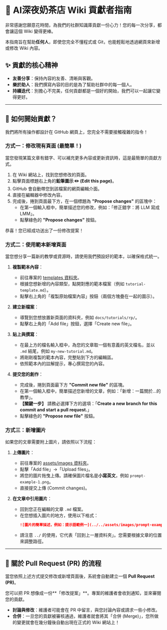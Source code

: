 # 💖 AI深夜奶茶店 Wiki 貢獻者指南

非常感謝您願意花時間，為我們的社群知識庫貢獻一份心力！您的每一次分享，都會讓這個 Wiki 變得更棒。

本指南旨在幫助**任何人**，即使您完全不懂程式或 Git，也能輕鬆地透過網頁來新增或修改 Wiki 內容。

## ✨ 貢獻的核心精神

* **友善分享**：保持內容的友善、清晰與客觀。
* **樂於助人**：我們撰寫內容的目的是為了幫助社群中的每一個人。
* **持續迭代**：別擔心不完美，任何貢獻都是一個好的開始，我們可以一起讓它變得更好。

---

## 🚀 如何開始貢獻？

我們將所有操作都設計在 GitHub 網頁上，您完全不需要接觸複雜的指令！

### 方式一：修改現有頁面 (最簡單！)

當您發現某篇文章有錯字、可以補充更多內容或更新資訊時，這是最簡單的貢獻方式。

1.  在 Wiki 網站上，找到您想修改的頁面。
2.  點擊頁面標題右上角的**鉛筆圖示 ✏️ (Edit this page)**。
3.  GitHub 會自動帶您到該檔案的網頁編輯介面。
4.  直接在編輯器中修改內容。
5.  完成後，捲到頁面最下方，在一個標題為 **"Propose changes"** 的區塊中：
    * 在第一個輸入框中，簡單描述您的修改，例如：「修正錯字：將 LLM 寫成 LMM」。
    * 點擊綠色的 **"Propose changes"** 按鈕。

恭喜！您已經成功送出了一份修改提案！

### 方式二：使用範本新增頁面

當您想分享一篇新的教學或資源時，請使用我們預設好的範本，以確保格式統一。

1.  **複製範本內容**：
    * 前往專案的 [templates 資料夾](https://github.com/Chocochocococo/ai-milktea-wiki/tree/main/docs/templates)。
    * 根據您想新增的內容類型，點開對應的範本檔案（例如 `tutorial-template.md`）。
    * 點擊右上角的「複製原始檔案內容」按鈕（兩個方塊疊在一起的圖示）。

2.  **建立新檔案**：
    * 導覽到您想放置新頁面的資料夾，例如 `docs/tutorials/rp/`。
    * 點擊右上角的「Add file」按鈕，選擇「Create new file」。

3.  **貼上與撰寫**：
    * 在最上方的檔名輸入框中，為您的文章取一個有意義的英文檔名，並以 `.md` 結尾，例如 `my-new-tutorial.md`。
    * 將剛剛複製的範本內容，完整貼到下方的編輯區。
    * 依照範本內的註解提示，專心撰寫您的內容。

4.  **提交您的創作**：
    * 完成後，捲到頁面最下方 **"Commit new file"** 的區塊。
    * 在第一個輸入框中，簡單描述您新增的文章，例如：「新增：一篇關於...的教學」。
    * **【關鍵一步】** 請務必選擇下方的選項：「**Create a new branch for this commit and start a pull request.**」
    * 點擊綠色的 **"Propose new file"** 按鈕。

### 方式三：新增圖片

如果您的文章需要附上圖片，請依照以下流程：

1.  **上傳圖片**：
    * 前往專案的 [assets/images 資料夾](https://github.com/Chocochocococo/ai-milktea-wiki/tree/main/docs/assets/images)。
    * 點擊「Add file」->「Upload files」。
    * 將您的圖片拖曳上傳。請確保圖片檔名是**小寫英文**，例如 `prompt-example-1.png`。
    * 直接提交上傳 (Commit changes)。

2.  **在文章中引用圖片**：
    * 回到您正在編輯的文章 `.md` 檔案。
    * 在您想插入圖片的地方，使用以下格式：
        ```markdown
        ![圖片的簡單描述，例如：提示語範例一](../../assets/images/prompt-example-1.png)
        ```
    * 請注意 `../` 的使用，它代表「回到上一層資料夾」。您需要根據文章的位置來調整路徑。

---

## 📝 關於 Pull Request (PR) 的流程

當您依照上述方式提交修改或新增頁面後，系統會自動建立一個 **Pull Request (PR)**。

您可以把 PR 想像成一份**「修改提案」**。專案的維護者會收到通知，並來審閱您的貢獻。

* **討論與修改**：維護者可能會在 PR 中留言，與您討論內容或請求一些小修改。
* **合併**：一旦您的貢獻被審核通過，維護者就會將其「合併 (Merge)」，您所做的變更就會在幾分鐘後自動出現在正式的 Wiki 網站上！
